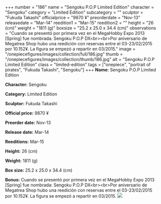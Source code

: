 +++
number = "186"
name = "Sengoku P.O.P Limited Edition"
character = "Sengoku"
category = "Limited Edition"
subcategory = ""
sculptor = "Fukuda Takashi"
officialprice = "9870 ¥"
preorderdate = "Nov-13"
releasedate = "Mar-14"
reedition1 = "Mar-15"
reedition2 = ""
height = "26 (cm)"
weight = "1811 (g)"
boxsize = "25.2 x 25.0 x 34.4 (cm)"
observations = "Cuando se presentó por primera vez en el MegaHobby Expo 2013 [Spring] fue nombrada: Sengoku P.O.P DX&lt;br&gt;&lt;br&gt;Por aniversario de Megatrea Shop hubo una reedición con reservas entre el 03-23/02/2015 por 10.152¥. La figura se empezó a repartir en 03/2015."
image = "/onepiecefigures/images/collection/full/186.jpg"
thumb = "/onepiecefigures/images/collection/thumb/186.jpg"
alt = "Sengoku P.O.P Limited Edition"
class = "limited-edition"
tags = ["onepiece", "portrait of pirates", "Fukuda Takashi", "Sengoku"]
+++
**Name:** Sengoku P.O.P Limited Edition

**Character:** Sengoku

**Category:** Limited Edition 

**Sculptor:** Fukuda Takashi

**Official price:** 9870 ¥

**Preorder date:** Nov-13

**Release date:** Mar-14

**Reeditions:** Mar-15

**Height:** 26 (cm)

**Weight:** 1811 (g)

**Box size:** 25.2 x 25.0 x 34.4 (cm)

**Bonus:** Cuando se presentó por primera vez en el MegaHobby Expo 2013 [Spring] fue nombrada: Sengoku P.O.P DX&lt;br&gt;&lt;br&gt;Por aniversario de Megatrea Shop hubo una reedición con reservas entre el 03-23/02/2015 por 10.152¥. La figura se empezó a repartir en 03/2015.
<img src="/onepiecefigures/images/collection/thumb/186.jpg">